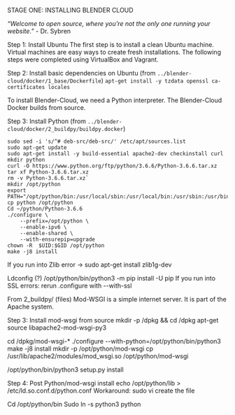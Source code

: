 STAGE ONE: INSTALLING BLENDER CLOUD

*“Welcome to open source, where you’re not the only one running your website.”* - Dr. Sybren

Step 1: Install Ubuntu
The first step is to install a clean Ubuntu machine. Virtual machines are easy ways to create fresh installations. The following steps were completed using VirtualBox and Vagrant. 

Step 2: Install basic dependencies on Ubuntu (from `../blender-cloud/docker/1_base/Dockerfile`)
`apt-get install -y tzdata openssl ca-certificates locales`

To install Blender-Cloud, we need a Python interpreter. The Blender-Cloud Docker builds from source.

Step 3: Install Python (from `../blender-cloud/docker/2_buildpy/buildpy.docker`)

```
sudo sed -i 's/^# deb-src/deb-src/' /etc/apt/sources.list
sudo apt-get update
sudo apt-get install -y build-essential apache2-dev checkinstall curl
mkdir python
curl -O https://www.python.org/ftp/python/3.6.6/Python-3.6.6.tar.xz
tar xf Python-3.6.6.tar.xz
rm -v Python-3.6.6.tar.xz`
mkdir /opt/python
export PATH="/opt/python/bin:/usr/local/sbin:/usr/local/bin:/usr/sbin:/usr/bin:/sbin:/bin"
cp python /opt/python
Cd ~/python/Python-3.6.6
./configure \
    --prefix=/opt/python \
    --enable-ipv6 \
    --enable-shared \
    --with-ensurepip=upgrade
chown -R  $UID:$GID /opt/python
make -j8 install
```

If you run into Zlib error -> sudo apt-get install zlib1g-dev

Ldconfig (?)
/opt/python/bin/python3 -m pip install -U pip
If you run into SSL errors: rerun .configure with --with-ssl

From 2_buildpy/ (files)
Mod-WSGI is a simple internet server. It is part of the Apache system.


Step 3: Install mod-wsgi from source
mkdir -p /dpkg && cd /dpkg
apt-get source libapache2-mod-wsgi-py3

cd /dpkg/mod-wsgi-*
./configure --with-python=/opt/python/bin/python3
make -j8 install
mkdir -p /opt/python/mod-wsgi
cp /usr/lib/apache2/modules/mod_wsgi.so /opt/python/mod-wsgi

/opt/python/bin/python3 setup.py install

Step 4: Post Python/mod-wsgi install
echo /opt/python/lib > /etc/ld.so.conf.d/python.conf
Workaround: sudo vi create the file

Cd /opt/python/bin
Sudo ln -s python3 python


